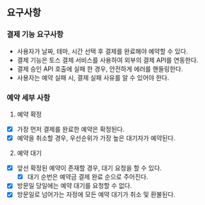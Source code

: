 ## 요구사항

### 결제 기능 요구사항

- 사용자가 날짜, 테마, 시간 선택 후 결제를 완료해야 예약할 수 있다.
- 결제 기능은 토스 결제 서비스를 사용하여 외부의 결제 API를 연동한다.
- 결제 승인 API 호출에 실패 한 경우, 안전하게 에러를 핸들링한다.
- 사용자는 예약 실패 시, 결제 실패 사유를 알 수 있어야 한다.

### 예약 세부 사항

1. 예약 확정
- [x] 가장 먼저 결제를 완료한 예약은 확정된다.
- [x] 예약을 취소할 경우, 우선순위가 가장 높은 대기자가 예약된다.

2. 예약 대기
- [x] 앞선 확정된 예약이 존재할 경우, 대기 요청을 할 수 있다.
  - [x] 대기 순번은 예약금 결제 완료 순으로 주어진다.
- [x] 방문일 당일에는 예약 대기를 요청할 수 없다.
- [x] 방문일로 넘어가는 자정에 모든 예약 대기가 취소 및 환불된다.

